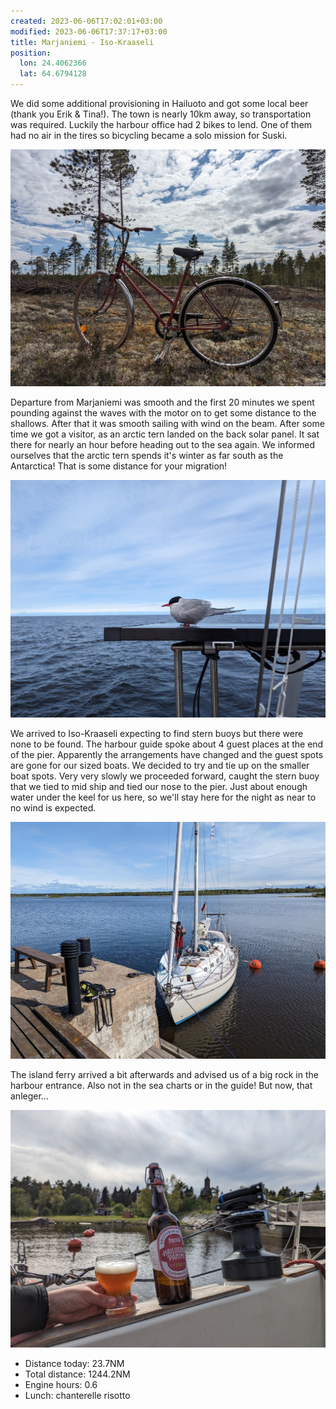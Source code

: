 ```yaml
---
created: 2023-06-06T17:02:01+03:00
modified: 2023-06-06T17:37:17+03:00
title: Marjaniemi - Iso-Kraaseli
position:
  lon: 24.4062366
  lat: 64.6794128
---
```


We did some additional provisioning in Hailuoto and got some local beer (thank you Erik & Tina!). The town is nearly 10km away, so transportation was required. Luckily the harbour office had 2 bikes to lend. One of them had no air in the tires so bicycling became a solo mission for Suski. 

![Image](../2023/d23739b40cff32946014e31428e739b3.jpg) 

Departure from Marjaniemi was smooth and the first 20 minutes we spent pounding against the waves with the motor on to get some distance to the shallows. After that it was smooth sailing with wind on the beam. After some time we got a visitor, as an arctic tern landed on the back solar panel. It sat there for nearly an hour before heading out to the sea again. We informed ourselves that the arctic tern spends it's winter as far south as the Antarctica! That is some distance for your migration!

![Image](../2023/eeaa63bfadc9e5222ee207a712480df1.jpg) 

We arrived to Iso-Kraaseli expecting to find stern buoys but there were none to be found. The harbour guide spoke about 4 guest places at the end of the pier. Apparently the arrangements have changed and the guest spots are gone for our sized boats. We decided to try and tie up on the smaller boat spots. Very very slowly we proceeded forward, caught the stern buoy that we tied to mid ship and tied our nose to the pier. Just about enough water under the keel for us here, so we'll stay here for the night as near to no wind is expected.

![Image](../2023/918d3d130c003a0b9cdce656ce03d7f2.jpg) 

The island ferry arrived a bit afterwards and advised us of a big rock in the harbour entrance. Also not in the sea charts or in the guide! But now, that anleger...

![Image](../2023/2763bf6cf1cdc103c12a3c69a6e52255.jpg) 

* Distance today: 23.7NM
* Total distance: 1244.2NM
* Engine hours: 0.6
* Lunch: chanterelle risotto

